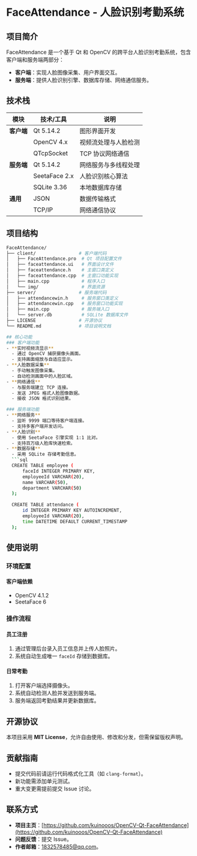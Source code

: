 # FaceAttendance - 人脸识别考勤系统

## 项目简介
FaceAttendance 是一个基于 Qt 和 OpenCV 的跨平台人脸识别考勤系统，包含客户端和服务端两部分：
- **客户端**：实现人脸图像采集、用户界面交互。
- **服务端**：提供人脸识别引擎、数据库存储、网络通信服务。

## 技术栈
| 模块       | 技术/工具                  | 说明                     |
|------------|---------------------------|--------------------------|
| **客户端** | Qt 5.14.2                 | 图形界面开发             |
|            | OpenCV 4.x                | 视频流处理与人脸检测     |
|            | QTcpSocket                | TCP 协议网络通信         |
| **服务端** | Qt 5.14.2                 | 网络服务与多线程处理     |
|            | SeetaFace 2.x             | 人脸识别核心算法         |
|            | SQLite 3.36               | 本地数据库存储           |
| **通用**   | JSON                      | 数据传输格式             |
|            | TCP/IP                    | 网络通信协议             |

## 项目结构
```bash
FaceAttendance/
├── client/                # 客户端代码
│   ├── FaceAttendance.pro  # Qt 项目配置文件
│   ├── faceattendance.ui   # 界面设计文件
│   ├── faceattendance.h    # 主窗口类定义
│   ├── faceattendance.cpp  # 主窗口功能实现
│   ├── main.cpp            # 程序入口
│   └── img/                # 界面资源
├── server/                # 服务端代码
│   ├── attendancewin.h     # 服务窗口类定义
│   ├── attendancewin.cpp   # 服务窗口功能实现
│   ├── main.cpp            # 服务端入口
│   └── server.db           # SQLite 数据库文件
├── LICENSE                # 开源协议
└── README.md              # 项目说明文档

## 核心功能
### 客户端功能
- **实时视频流显示**
  - 通过 OpenCV 捕获摄像头画面。
  - 支持画面缩放与自适应显示。
- **人脸数据采集**
  - 手动触发图像采集。
  - 自动检测画面中的人脸区域。
- **网络通信**
  - 与服务端建立 TCP 连接。
  - 发送 JPEG 格式人脸图像数据。
  - 接收 JSON 格式识别结果。

### 服务端功能
- **网络服务**
  - 监听 9999 端口等待客户端连接。
  - 支持多客户端并发访问。
- **人脸识别**
  - 使用 SeetaFace 引擎实现 1:1 比对。
  - 支持百万级人脸库快速检索。
- **数据存储**
  - 采用 SQLite 存储考勤信息。
  ```sql
  CREATE TABLE employee (
      faceId INTEGER PRIMARY KEY,
      employeeId VARCHAR(20),
      name VARCHAR(50),
      department VARCHAR(50)
  );
  
  CREATE TABLE attendance (
      id INTEGER PRIMARY KEY AUTOINCREMENT,
      employeeId VARCHAR(20),
      time DATETIME DEFAULT CURRENT_TIMESTAMP
  );
  ```

## 使用说明
### 环境配置
#### 客户端依赖
- OpenCV 4.1.2
- SeetaFace 6

### 操作流程
#### **员工注册**
1. 通过管理后台录入员工信息并上传人脸照片。
2. 系统自动生成唯一 `faceId` 存储到数据库。

#### **日常考勤**
1. 打开客户端选择摄像头。
2. 系统自动检测人脸并发送到服务端。
3. 服务端返回考勤结果并更新数据库。

## 开源协议
本项目采用 **MIT License**，允许自由使用、修改和分发，但需保留版权声明。

## 贡献指南
- 提交代码前请运行代码格式化工具（如 `clang-format`）。
- 新功能需添加单元测试。
- 重大变更需提前提交 Issue 讨论。

## 联系方式
- **项目主页**：[https://github.com/kuinooos/OpenCV-Qt-FaceAttendance](https://github.com/kuinooos/OpenCV-Qt-FaceAttendance)
- **问题反馈**：提交 Issue。
- **作者邮箱**：1832578485@qq.com。
```

